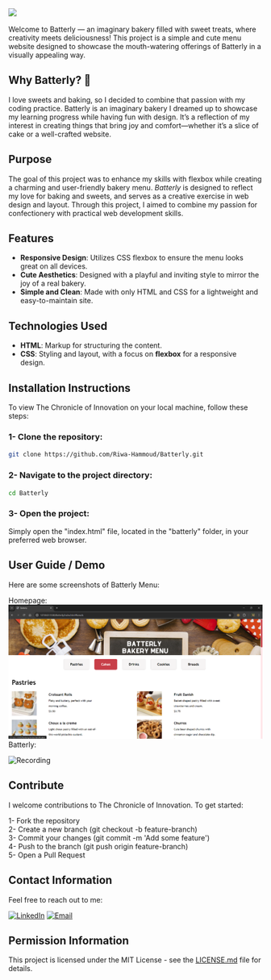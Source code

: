 <img src="https://github.com/Riwa-Hammoud/Batterly/blob/main/images/Batterly.png">
<p> Welcome to Batterly — an imaginary bakery filled with sweet treats, where creativity meets deliciousness! This project is a simple and cute menu website designed to showcase the mouth-watering offerings of Batterly in a visually appealing way.</p>

<h2>Why Batterly? 🎂</h2>
<p>I love sweets and baking, so I decided to combine that passion with my coding practice. Batterly is an imaginary bakery I dreamed up to showcase my learning progress while having fun with design. It’s a reflection of my interest in creating things that bring joy and comfort—whether it’s a slice of cake or a well-crafted website. </p>

<h2>Purpose</h2>

<p>The goal of this project was to enhance my skills with flexbox while creating a charming and user-friendly bakery menu. <i>Batterly</i> is designed to reflect my love for baking and sweets, and serves as a creative exercise in web design and layout. Through this project, I aimed to combine my passion for confectionery with practical web development skills.</p>


<h2>Features</h2>

- **Responsive Design**: Utilizes CSS flexbox to ensure the menu looks great on all devices.
- **Cute Aesthetics**: Designed with a playful and inviting style to mirror the joy of a real bakery.
- **Simple and Clean**: Made with only HTML and CSS for a lightweight and easy-to-maintain site.


<h2>Technologies Used</h2>

- **HTML**: Markup for structuring the content.
- **CSS**: Styling and layout, with a focus on **flexbox** for a responsive design.

<h2>Installation Instructions</h2>
<p>To view The Chronicle of Innovation on your local machine, follow these steps: </p>

<h3>1- Clone the repository:</h3>

```bash
git clone https://github.com/Riwa-Hammoud/Batterly.git
 ```

<h3>2- Navigate to the project directory:</h3>

```bash
cd Batterly
 ```

<h3>3- Open the project:</h3>
<p>Simply open the "index.html" file, located in the "batterly" folder, in your preferred web browser.</p>

<h2>User Guide / Demo</h2>
<p>Here are some screenshots of Batterly Menu:</p>
<p>Homepage: <img src="https://github.com/Riwa-Hammoud/Batterly/blob/main/images/Batterly-homepage.png"><br>
Batterly: </p>

![Recording](https://github.com/Riwa-Hammoud/The-Chronicle-of-Innovation/blob/main/images/Recording_innovation%20(1).gif)


<h2>Contribute</h2>
<p>I welcome contributions to The Chronicle of Innovation. To get started: <br>

1- Fork the repository <br>
2- Create a new branch (git checkout -b feature-branch) <br>
3- Commit your changes (git commit -m 'Add some feature') <br>
4- Push to the branch (git push origin feature-branch) <br>
5- Open a Pull Request
</p>

<h2>Contact Information</h2>
<p>Feel free to reach out to me: </p>

[![LinkedIn](https://img.shields.io/badge/-LinkedIn-blue?style=flat-square&logo=LinkedIn&logoColor=white)](https://www.linkedin.com/in/riwa-hammoud)
[![Email](https://img.shields.io/badge/-Email-red?style=flat-square&logo=Gmail&logoColor=white)](mailto:riwahammoud1@gmail.com)

<h2>Permission Information</h2>
<p>This project is licensed under the MIT License - see the <a href="LICENSE">LICENSE.md</a> file for details.</p>
